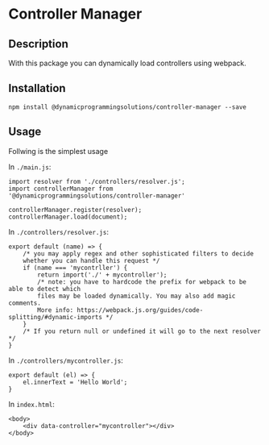 # Controller Manager

## Description

With this package you can dynamically load controllers using webpack.

## Installation

    npm install @dynamicprogrammingsolutions/controller-manager --save

## Usage

Follwing is the simplest usage

In `./main.js`:

    import resolver from './controllers/resolver.js';
    import controllerManager from '@dynamicprogrammingsolutions/controller-manager'
    
    controllerManager.register(resolver);
    controllerManager.load(document);

In `./controllers/resolver.js`:

    export default (name) => {
        /* you may apply regex and other sophisticated filters to decide
        whether you can handle this request */
        if (name === 'mycontrller') {
            return import('./' + mycontroller');
            /* note: you have to hardcode the prefix for webpack to be able to detect which
            files may be loaded dynamically. You may also add magic comments.
            More info: https://webpack.js.org/guides/code-splitting/#dynamic-imports */
        }
        /* If you return null or undefined it will go to the next resolver */
    }

In `./controllers/mycontroller.js`:

    export default (el) => {
        el.innerText = 'Hello World';
    }
    
In `index.html`:

    <body>
        <div data-controller="mycontroller"></div>
    </body>